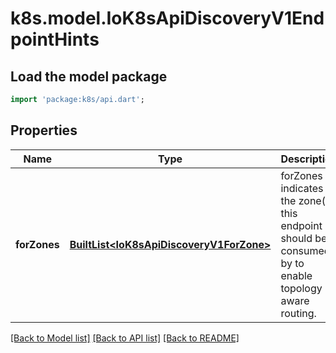 # k8s.model.IoK8sApiDiscoveryV1EndpointHints

## Load the model package
```dart
import 'package:k8s/api.dart';
```

## Properties
Name | Type | Description | Notes
------------ | ------------- | ------------- | -------------
**forZones** | [**BuiltList&lt;IoK8sApiDiscoveryV1ForZone&gt;**](IoK8sApiDiscoveryV1ForZone.md) | forZones indicates the zone(s) this endpoint should be consumed by to enable topology aware routing. | [optional] 

[[Back to Model list]](../README.md#documentation-for-models) [[Back to API list]](../README.md#documentation-for-api-endpoints) [[Back to README]](../README.md)


